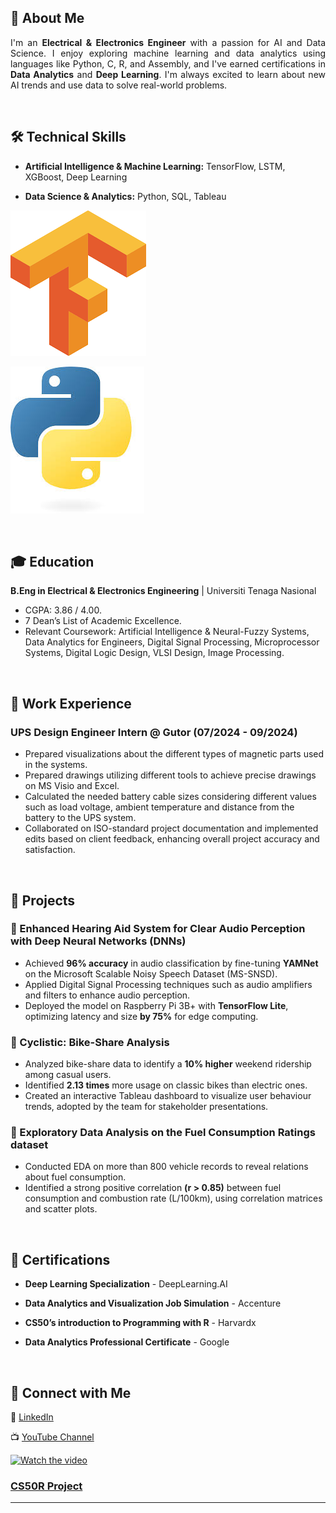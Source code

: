 ## 🚀 About Me  

<p style="text-align: justify;">
    I'm an <strong>Electrical & Electronics Engineer</strong> with a passion for AI and Data Science. 
    I enjoy exploring machine learning and data analytics using languages like Python, C, R, and Assembly, 
    and I've earned certifications in <strong>Data Analytics</strong> and <strong>Deep Learning</strong>. 
    I'm always excited to learn about new AI trends and use data to solve real-world problems.
</p>


 <br>

## 🛠 Technical Skills  

- **Artificial Intelligence & Machine Learning:** TensorFlow, LSTM, XGBoost, Deep Learning  

- **Data Science & Analytics:** Python, SQL, Tableau

![Skill Logos](/assets/img/tensorflow_logo.png)

![Skill Logos](/assets/img/python_logo.png)

 <br>

## 🎓 Education  

**B.Eng in Electrical & Electronics Engineering** | Universiti Tenaga Nasional  
  - CGPA: 3.86 / 4.00.
  - 7 Dean’s List of Academic Excellence.
  - Relevant Coursework: Artificial Intelligence & Neural-Fuzzy Systems, Data Analytics for Engineers, Digital Signal Processing, Microprocessor Systems, Digital Logic Design, VLSI Design, Image Processing.

<br>

## 💼 Work Experience  

### **UPS Design Engineer Intern @ Gutor (07/2024 - 09/2024)**  

- Prepared visualizations about the different types of magnetic parts used in the systems. 
- Prepared drawings utilizing different tools to achieve precise drawings on MS Visio and Excel.
- Calculated the needed battery cable sizes considering different values such as load voltage, ambient temperature and distance from the battery to the UPS system.
- Collaborated on ISO-standard project documentation and implemented edits based on client feedback, enhancing overall project accuracy and satisfaction.

 <br>

## 📂 Projects  

### 🔹 Enhanced Hearing Aid System for Clear Audio Perception with Deep Neural Networks (DNNs)  

- Achieved **96% accuracy** in audio classification by fine-tuning **YAMNet** on the Microsoft Scalable Noisy Speech Dataset (MS-SNSD).
- Applied Digital Signal Processing techniques such as audio amplifiers and filters to enhance audio perception.
- Deployed the model on Raspberry Pi 3B+ with **TensorFlow Lite**, optimizing latency and size **by 75%** for edge computing.  


### 🔹 Cyclistic: Bike-Share Analysis  

- Analyzed bike-share data to identify a **10% higher** weekend ridership among casual users.
- Identified **2.13 times** more usage on classic bikes than electric ones.
- Created an interactive Tableau dashboard to visualize user behaviour trends, adopted by the team for stakeholder presentations.  
 

### 🔹 Exploratory Data Analysis on the Fuel Consumption Ratings dataset  

- Conducted EDA on more than 800 vehicle records to reveal relations about fuel consumption.
- Identified a strong positive correlation **(r > 0.85)** between fuel consumption and combustion rate (L/100km), using correlation matrices and scatter plots. 

 <br>

## 🏅 Certifications 

- **Deep Learning Specialization** - DeepLearning.AI

- **Data Analytics and Visualization Job Simulation** - Accenture

- **CS50’s introduction to Programming with R** - Harvardx

- **Data Analytics Professional Certificate** - Google 

 <br>

## 📢 Connect with Me  

🔗 [LinkedIn](https://www.linkedin.com/in/prajindra/)  

📺 [YouTube Channel](https://www.youtube.com/@prajindrasankar5879)  


 [![Watch the video](https://img.youtube.com/vi/nIoASbvVcPg/maxresdefault.jpg)](https://youtu.be/nIoASbvVcPg)

### [CS50R Project](https://youtu.be/nIoASbvVcPg)

---


